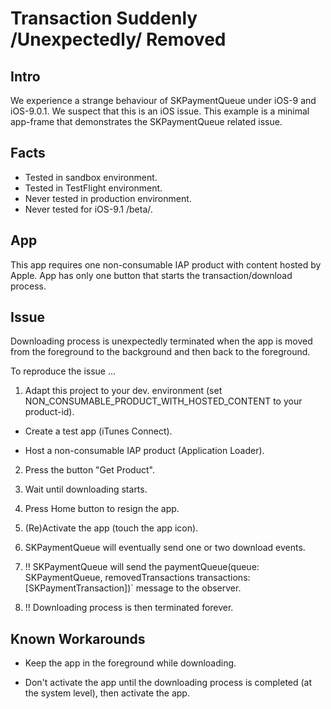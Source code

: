 # Transaction Suddenly /Unexpectedly/ Removed

## Intro
We experience a strange behaviour of SKPaymentQueue under iOS-9 and iOS-9.0.1. We suspect that this is an iOS issue. 
This example is a minimal app-frame that demonstrates the SKPaymentQueue related issue.


## Facts
* Tested in sandbox environment.
* Tested in TestFlight environment.
* Never tested in production environment.
* Never tested for iOS-9.1 /beta/.

## App
This app requires one non-consumable IAP product with content hosted by Apple. 
App has only one button that starts the transaction/download process. 

## Issue
Downloading process is unexpectedly terminated when the app is moved from the foreground to the background and then back to the foreground.

To reproduce the issue ...

1. Adapt this project to your dev. environment (set NON_CONSUMABLE_PRODUCT_WITH_HOSTED_CONTENT to your product-id).

* Create a test app (iTunes Connect).

* Host a non-consumable IAP product (Application Loader).

2. Press the button "Get Product".

3. Wait until downloading starts.

4. Press Home button to resign the app.

5. (Re)Activate the app (touch the app icon).

6. SKPaymentQueue will eventually send one or two download events.
 
7. !! SKPaymentQueue will send the paymentQueue(queue: SKPaymentQueue, removedTransactions transactions: [SKPaymentTransaction])` message to the observer.

8. !! Downloading process is then terminated forever.


## Known Workarounds

* Keep the app in the foreground while downloading.

* Don't activate the app until the downloading process is completed (at the system level), then activate the app.
